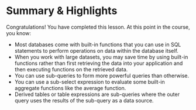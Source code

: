 # Summary & Highlights

Congratulations! You have completed this lesson. At this point in the course, you know:

- Most databases come with built-in functions that you can use in SQL statements to perform operations on data within the database itself.
- When you work with large datasets, you may save time by using built-in functions rather than first retrieving the data into your application and then executing functions on the retrieved data.
- You can use sub-queries to form more powerful queries than otherwise.
- You can use a sub-select expression to evaluate some built-in aggregate functions like the average function. 
- Derived tables or table expressions are sub-queries where the outer query uses the results of the sub-query as a data source.